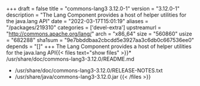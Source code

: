 +++
draft = false
title = "commons-lang3 3.12.0-1"
version = "3.12.0-1"
description = "The Lang Component provides a host of helper utilities for the java.lang API"
date = "2022-03-17T15:01:19"
aliases = "/packages/219310"
categories = ['devel-extra']
upstreamurl = "http://commons.apache.org/lang/"
arch = "x86_64"
size = "560860"
usize = "682288"
sha1sum = "9e7bbddbaa2cbcdd5e3927aa3c6db0c667536ee0"
depends = "[]"
+++
The Lang Component provides a host of helper utilities for the java.lang API{{< files text="show files" >}}* /usr/share/doc/commons-lang3-3.12.0/README.md
* /usr/share/doc/commons-lang3-3.12.0/RELEASE-NOTES.txt
* /usr/share/java/commons-lang3-3.12.0.jar
{{< /files >}}